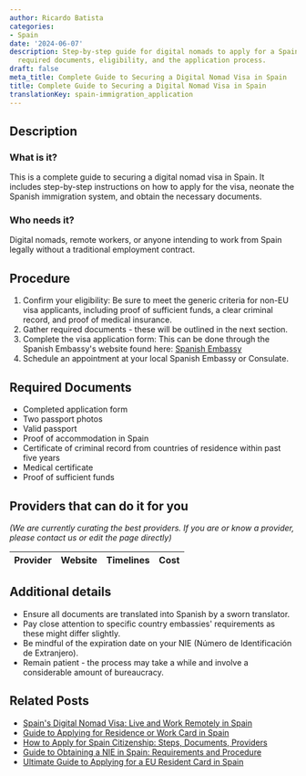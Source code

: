 ```yaml
---
author: Ricardo Batista
categories:
- Spain
date: '2024-06-07'
description: Step-by-step guide for digital nomads to apply for a Spain visa, including
  required documents, eligibility, and the application process.
draft: false
meta_title: Complete Guide to Securing a Digital Nomad Visa in Spain
title: Complete Guide to Securing a Digital Nomad Visa in Spain
translationKey: spain-immigration_application
---
```


## Description
### What is it?
This is a complete guide to securing a digital nomad visa in Spain. It includes step-by-step instructions on how to apply for the visa, neonate the Spanish immigration system, and obtain the necessary documents.
### Who needs it?
Digital nomads, remote workers, or anyone intending to work from Spain legally without a traditional employment contract.

## Procedure
1. Confirm your eligibility: Be sure to meet the generic criteria for non-EU visa applicants, including proof of sufficient funds, a clear criminal record, and proof of medical insurance.
2. Gather required documents - these will be outlined in the next section.
3. Complete the visa application form: This can be done through the Spanish Embassy's website found here: [Spanish Embassy](http://www.exteriores.gob.es)
4. Schedule an appointment at your local Spanish Embassy or Consulate.

## Required Documents
- Completed application form
- Two passport photos
- Valid passport
- Proof of accommodation in Spain
- Certificate of criminal record from countries of residence within past five years
- Medical certificate
- Proof of sufficient funds

## Providers that can do it for you

_(We are currently curating the best providers. If you are or know a provider, please contact us or edit the page directly)_

| Provider        |     Website     |     Timelines    |       Cost      |
| :-------------: | :-------------: |  :-------------: | :-------------: |

## Additional details
- Ensure all documents are translated into Spanish by a sworn translator.
- Pay close attention to specific country embassies' requirements as these might differ slightly.
- Be mindful of the expiration date on your NIE (Número de Identificación de Extranjero).
- Remain patient - the process may take a while and involve a considerable amount of bureaucracy.


## Related Posts

- [Spain's Digital Nomad Visa: Live and Work Remotely in Spain](https://tramitit.com/guides/spain/spains_digital_nomad_visa/)
- [Guide to Applying for Residence or Work Card in Spain](https://tramitit.com/guides/spain/initial_or_renewal_of_residence_or_residence_and_work_card/)
- [How to Apply for Spain Citizenship: Steps, Documents, Providers](https://tramitit.com/guides/spain/citizenship_application/)
- [Guide to Obtaining a NIE in Spain: Requirements and Procedure](https://tramitit.com/guides/spain/registration_card/)
- [Ultimate Guide to Applying for a EU Resident Card in Spain](https://tramitit.com/guides/spain/eu_resident_card_application/)